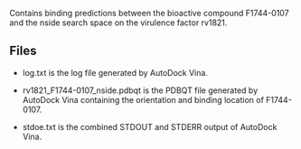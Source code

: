 Contains binding predictions between the bioactive compound F1744-0107 and the nside search space on the virulence factor rv1821.

## Files

- log.txt is the log file generated by AutoDock Vina.

- rv1821_F1744-0107_nside.pdbqt is the PDBQT file generated by AutoDock Vina containing the orientation and binding location of F1744-0107.

- stdoe.txt is the combined STDOUT and STDERR output of AutoDock Vina.

